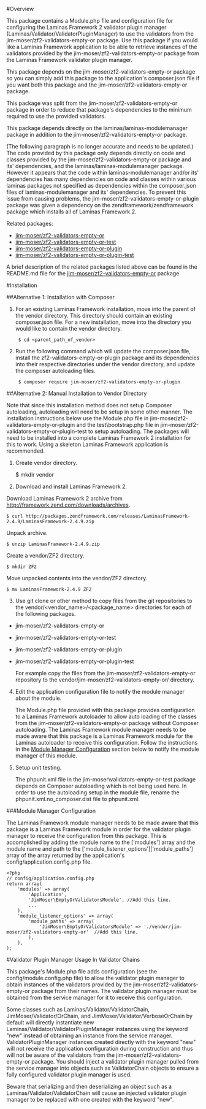 #Overview

This package contains a Module.php file and configuration file for configuring 
the Laminas Framework 2 validator plugin manager 
(Laminas/Validator/ValidatorPluginManager) to use the validators from the 
jim-moser/zf2-validators-empty-or package. Use this package if you would like a 
Laminas Framework application to be able to retrieve instances of the validators 
provided by the jim-moser/zf2-validators-empty-or package from the Laminas 
Framework validator plugin manager.

This package depends on the jim-moser/zf2-validators-empty-or package so you can 
simply add this package to the application's composer.json file if you want both 
this package and the jim-moser/zf2-validators-empty-or package. 

This package was split from the jim-moser/zf2-validators-empty-or package in 
order to reduce that package's dependencies to the minimum required to use the 
provided validators.

This package depends directly on the laminas/laminas-modulemanager package in 
addition to the jim-moser/zf2-validators-empty-or package.
		
(The following paragraph is no longer accurate and needs to be updated.)
The code provided by this package only depends directly on code and classes 
provided by the jim-moser/zf2-validators-empty-or package and its' dependencies, 
and the laminas/laminas-modulemanager package. However it appears that the code 
within laminas-modulemanager and/or its' dependencies has many dependencies on code and 
classes within various laminas packages not specified as dependencies 
within the composer.json files of laminas-modulemanager and its' dependencies. To prevent 
this issue from causing problems, the jim-moser/zf2-validators-empty-or-plugin 
package was given a dependency on the zendframework/zendframework package which 
installs all of Laminas Framework 2.

Related packages:

* [jim-moser/zf2-validators-empty-or](https://github.com/jim-moser/zf2-validators-empty-or/)
* [jim-moser/zf2-validators-empty-or-test](https://github.com/jim-moser/zf2-validators-empty-or-test/)
* [jim-moser/zf2-validators-empty-or-plugin](https://github.com/jim-moser/zf2-validators-empty-or-plugin/)
* [jim-moser/zf2-validators-empty-or-plugin-test](https://github.com/jim-moser/zf2-validators-empty-or-plugin-test/)
	
A brief description of the related packages listed above can be found in the 
README.md file for the 
[jim-moser/zf2-validators-empty-or](https://github.com/jim-moser/zf2-validators-empty-or/) 
package.

#Installation

##Alternative 1: Installation with Composer

1. For an existing Laminas Framework installation, move into the parent of the 
	vendor directory. This directory should contain an existing composer.json 
	file. For a new installation, move into the directory you would like to 
	contain the vendor directory.

		$ cd <parent_path_of_vendor>	
	
2. Run the following command which will update the composer.json file, install 
	the zf2-validators-empty-or-plugin package and its dependencies into their 
	respective directories under the vendor directory, and update the composer 
	autoloading files.
	
		$ composer require jim-moser/zf2-validators-empty-or-plugin

##Alternative 2: Manual Installation to Vendor Directory

Note that since this installation method does not setup Composer autoloading, 
autoloading will need to be setup in some other manner. The installation 
instructions below use the Module.php file in 
jim-moser/zf2-validators-empty-or-plugin and the test\bootstrap.php file in 
jim-moser/zf2-validators-empty-or-plugin-test to setup autoloading. The packages 
will need to be installed into a complete Laminas Framework 2 installation for 
this to work. Using a skeleton Laminas Framework application is recommended.

1. Create vendor directory.

	$ mkdir vendor

2. Download and install Laminas Framework 2.
	
Download Laminas Framework 2 archive from 
http://framework.zend.com/downloads/archives.

	$ curl http://packages.zendframework.com/releases/LaminasFramework-2.4.9/LaminasFramework-2.4.9.zip

Unpack archive.

	$ unzip LaminasFramework-2.4.9.zip
		
Create a vendor/ZF2 directory.

	$ mkdir ZF2
 
Move unpacked contents into the vendor/ZF2 directory.

	$ mv LaminasFramework-2.4.9 ZF2

3. Use git clone or other method to copy files from the git repositories to the 
	vendor/<vendor_name>/<package_name>	directories for each of	the following 
	packages.
	
* jim-moser/zf2-validators-empty-or
* jim-moser/zf2-validators-empty-or-test
* jim-moser/zf2-validators-empty-or-plugin
* jim-moser/zf2-validators-empty-or-plugin-test

	For example copy the files from the jim-moser/zf2-validators-empty-or 
	repository to the vendor/jim-moser/zf2-validators-empty-or/ directory. 

4. Edit the application configuration file to notify the module manager about 
	the module.

	The Module.php file provided with this package provides configuration to a
	Laminas Framework autoloader to allow auto loading of the classes from the
	jim-moser/zf2-validators-empty-or package without Composer autoloading.
	The Laminas Framework module manager needs to be made aware that this 
	package	is a Laminas Framework module for the Laminas autoloader to receive 
	this configuration. Follow the instructions in the [Module Manager 
	Configuration](#module_manager) section below to notify the module manager 
	of this module.

5. Setup unit testing.
	
	The phpunit.xml file in the jim-moser\validators-empty-or-test package 
	depends on Composer autoloading which is not being used here. In order to 
	use the autoloading setup in the module file, rename the 
	phpunit.xml.no\_composer.dist file to phpunit.xml.
	
###<a name="module_manager"></a>Module Manager Configuration

The Laminas Framework module manager needs to be made aware that this package is 
a Laminas Framework module in order for the validator plugin manager to receive 
the configuration from this package. This is accomplished by adding the module 
name to the \['modules'\] array and the module name and path to the 
\['module\_listener\_options'\]\['module\_paths'\] array of the array returned 
by the application's config/application.config.php file.

	<?php
	// config/application.config.php
	return array(
		'modules' => array(
			'Application',
			'JimMoser\EmptyOrValidatorsModule',	//Add this line.
			...
		),
		'module_listener_options' => array(
			'module_paths' => array(
				'JimMoser\EmptyOrValidatorsModule' => './vendor/jim-moser/zf2-validators-empty-or'	//Add this line.
			),
		),
	);
	
#Validator Plugin Manager Usage In Validator Chains

This package's Module.php file adds configuration (see the 
config/module.config.php file) to allow the validator plugin manager to obtain 
instances of the validators provided by the jim-moser/zf2-validators-empty-or 
package from their names. The validator plugin manager must be obtained from the 
service manager for it to receive this configuration.

Some classes such as Laminas/Validator/ValidatorChain, 
JimMoser/Validator/OrChain, and JimMoser/Validator/VerboseOrChain by default 
will directly instantiate new Laminas/Validator/ValidatorPluginManager instances 
using the keyword "new" instead of obtaining an instance from the service 
manager. ValidatorPluginManager instances created directly with the keyword 
"new" will not receive the application configuration during construction and 
thus will not be aware of the validators from the 
jim-moser/zf2-validators-empty-or package. You should inject a validator plugin 
manager pulled from the service manager into objects such as ValidatorChain 
objects to ensure a fully configured validator plugin manager is used.

Beware that serializing and then deserializing an object such as a 
Laminas/Validator/ValidatorChain will cause an injected validator plugin manager 
to be replaced with one created with the keyword "new".
